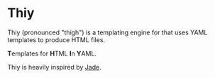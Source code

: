 # Thiy

Thiy (pronounced "thigh") is a templating engine for that uses YAML templates to produce HTML files.

**T**emplates for **H**TML **I**n **Y**AML.

Thiy is heavily inspired by [Jade](http://jade-lang.com/).
